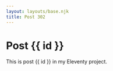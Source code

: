 ```yaml
---
layout: layouts/base.njk
title: Post 302
---
```


# Post {{ id }}

This is post {{ id }} in my Eleventy project.
